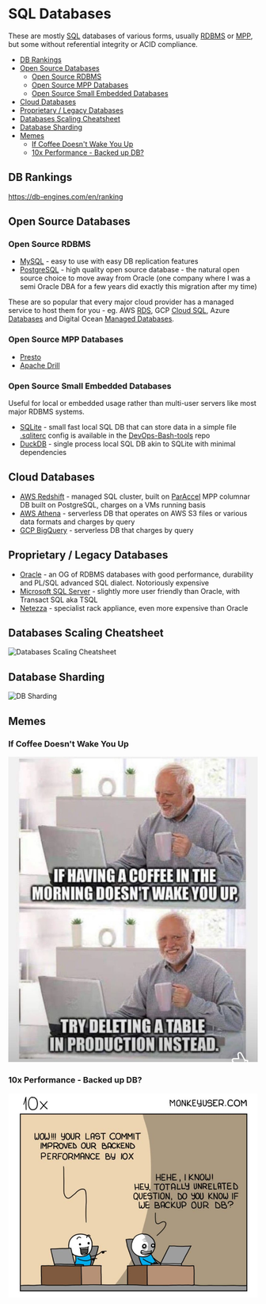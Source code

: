# SQL Databases

These are mostly [SQL](sql.md) databases of various forms,
usually [RDBMS](README.md#databases--rdbms) or
[MPP](README.md#mpp-databases), but some without referential integrity or ACID compliance.

<!-- INDEX_START -->

- [DB Rankings](#db-rankings)
- [Open Source Databases](#open-source-databases)
  - [Open Source RDBMS](#open-source-rdbms)
  - [Open Source MPP Databases](#open-source-mpp-databases)
  - [Open Source Small Embedded Databases](#open-source-small-embedded-databases)
- [Cloud Databases](#cloud-databases)
- [Proprietary / Legacy Databases](#proprietary--legacy-databases)
- [Databases Scaling Cheatsheet](#databases-scaling-cheatsheet)
- [Database Sharding](#database-sharding)
- [Memes](#memes)
  - [If Coffee Doesn't Wake You Up](#if-coffee-doesnt-wake-you-up)
  - [10x Performance - Backed up DB?](#10x-performance---backed-up-db)

<!-- INDEX_END -->

## DB Rankings

<https://db-engines.com/en/ranking>

## Open Source Databases

### Open Source RDBMS

- [MySQL](mysql.md) - easy to use with easy DB replication features
- [PostgreSQL](postgres.md) - high quality open source database - the natural open source choice to move away from
  Oracle (one company where I was a semi Oracle DBA for a few years did exactly this migration after my time)

These are so popular that every major cloud provider has a managed service to host them for you -
eg. AWS [RDS](https://aws.amazon.com/rds/),
GCP [Cloud SQL](https://cloud.google.com/sql),
Azure [Databases](https://azure.microsoft.com/en-us/products/category/databases) and
Digital Ocean [Managed Databases](https://www.digitalocean.com/products/managed-databases).

### Open Source MPP Databases

- [Presto](https://prestodb.io/)
- [Apache Drill](https://drill.apache.org/)

### Open Source Small Embedded Databases

Useful for local or embedded usage rather than multi-user servers like most major RDBMS systems.

- [SQLite](https://www.sqlite.org/) - small fast local SQL DB that can store data in a simple file
  [.sqliterc](https://github.com/HariSekhon/DevOps-Bash-tools/blob/master/configs/.sqliterc) config is available in the
  [DevOps-Bash-tools](devops-bash-tools.md) repo
- [DuckDB](https://duckdb.org/) - single process local SQL DB akin to SQLite with minimal dependencies

## Cloud Databases

- [AWS Redshift](https://aws.amazon.com/redshift/) - managed SQL cluster,
  built on [ParAccel](https://en.wikipedia.org/wiki/ParAccel)
  MPP columnar DB built on PostgreSQL, charges on a VMs running basis
- [AWS Athena](https://aws.amazon.com/athena/) - serverless DB that operates on AWS S3 files or various data formats
  and charges by query
- [GCP BigQuery](https://cloud.google.com/bigquery/) - serverless DB that charges by query

## Proprietary / Legacy Databases

- [Oracle](oracle.md) - an OG of RDBMS databases with good performance, durability and PL/SQL advanced SQL
  dialect. Notoriously expensive
- [Microsoft SQL Server](https://www.microsoft.com/en-us/sql-server/sql-server-downloads) - slightly more user friendly
  than Oracle, with Transact SQL aka TSQL
- [Netezza](https://www.ibm.com/products/netezza) - specialist rack appliance, even more expensive than Oracle

## Databases Scaling Cheatsheet

![Databases Scaling Cheatsheet](images/database_scaling_cheatsheet.gif)

## Database Sharding

![DB Sharding](images/db_sharding.jpeg)

## Memes

### If Coffee Doesn't Wake You Up

![If Coffee Doesn't Wake You Up](images/if_coffee_doesnt_wake_you_up_try_deleting_table_in_production_instead.jpeg)

### 10x Performance - Backed up DB?

![10x Performance - Backed up DB](images/10x_performance_backed_up_db.jpeg)
